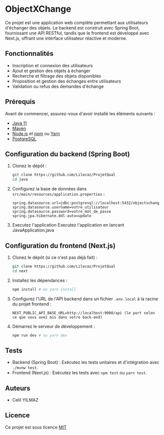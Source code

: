 # ObjectXChange

Ce projet est une application web complète permettant aux utilisateurs d'échanger des objets. Le backend est construit avec Spring Boot, fournissant une API RESTful, tandis que le frontend est développé avec Next.js, offrant une interface utilisateur réactive et moderne.

## Fonctionnalités

* Inscription et connexion des utilisateurs
* Ajout et gestion des objets à échanger
* Recherche et filtrage des objets disponibles
* Proposition et gestion des échanges entre utilisateurs
* Validation ou refus des demandes d'échange

## Prérequis

Avant de commencer, assurez-vous d'avoir installé les éléments suivants :
* [Java 11](https://www.oracle.com/java/technologies/javase-jdk11-downloads.html)
* [Maven](https://maven.apache.org/install.html)
* [Node.js](https://nodejs.org/) et [npm](https://www.npmjs.com/) ou [Yarn](https://yarnpkg.com/)
* [PostgreSQL](https://www.postgresql.org/download/)

## Configuration du backend (Spring Boot)

1. Clonez le dépôt :
    ```bash
    git clone https://github.com/Lilecaz/ProjetQual
    cd java
    ```

2. Configurez la base de données dans `src/main/resources/application.properties` :
    ```properties
    spring.datasource.url=jdbc:postgresql://localhost:5432/objectxchange
    spring.datasource.username=votre_utilisateur
    spring.datasource.password=votre_mot_de_passe
    spring.jpa.hibernate.ddl-auto=update
    ```

3. Executez l'application 
    Executez l'application en lancant JavaApplication.java

## Configuration du frontend (Next.js)

1. Clonez le dépôt (si ce n'est pas déjà fait) :
    ```bash
    git clone https://github.com/Lilecaz/ProjetQual
    cd next
    ```

2. Installez les dépendances :
    ```bash
    npm install # ou yarn install
    ```

3. Configurez l'URL de l'API backend dans un fichier `.env.local` à la racine du projet frontend :
    ```plaintext
    NEXT_PUBLIC_API_BASE_URL=http://localhost:9000/api (le port selon ce que vous avez mis dans votre back-end)
    ```

4. Démarrez le serveur de développement :
    ```bash
    npm run dev # ou yarn dev
    ```

## Tests

* Backend (Spring Boot) : Exécutez les tests unitaires et d'intégration avec `./mvnw test`.
* Frontend (Next.js) : Exécutez les tests avec `npm test` ou `yarn test`.

## Auteurs

* Celil YILMAZ

## Licence

Ce projet est sous licence [MIT](LICENSE)